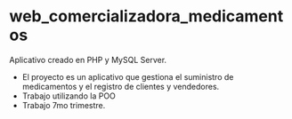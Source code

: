 # web_comercializadora_medicamentos
Aplicativo creado en PHP y MySQL Server.
- El proyecto es un aplicativo que gestiona el suministro de medicamentos y el registro de clientes y vendedores.
- Trabajo utilizando la POO
- Trabajo 7mo trimestre.
